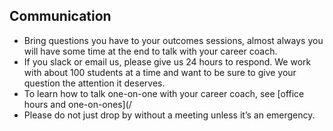 ## Communication
* Bring questions you have to your outcomes sessions, almost always you will have some time at the end to talk with your career coach.
* If you slack or email us, please give us 24 hours to respond. We work with about 100 students at a time and want to be sure to give your question the attention it deserves. 
* To learn how to talk one-on-one with your career coach, see [office hours and one-on-ones](/
* Please do not just drop by without a meeting unless it’s an emergency. 

